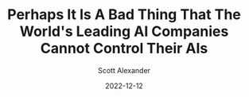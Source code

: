 ---
layout: podcast
title: "Perhaps It Is A Bad Thing That The World's Leading AI Companies Cannot Control Their AIs"
author: Scott Alexander
description: https://astralcodexten.substack.com/p/perhaps-it-is-a-bad-thing-that-the
date: 2022-12-12
length: 2825932
duration: 706
guid: perhaps-it-is-a-bad-thing-that-the
---